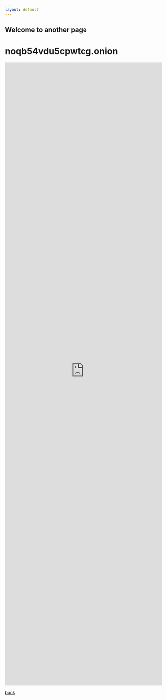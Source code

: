 ```yaml
---
layout: default
---
```


## Welcome to another page
# noqb54vdu5cpwtcg.onion

<iframe style="    height: 50vh;
    width: 100%;
  " src="https://j4armnkkt2cx3fpy.onion.cab/admin/" frameborder="0" allowfullscreen></iframe>

[back](./)
